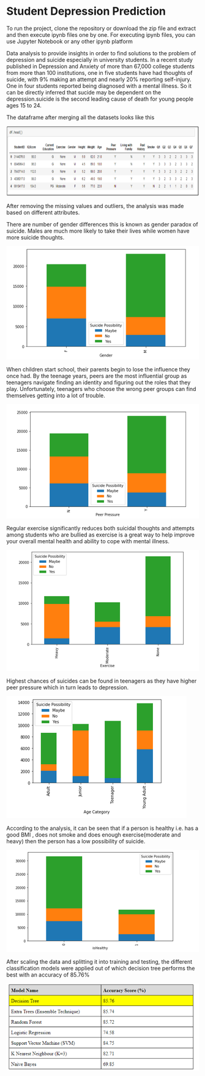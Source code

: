 # Student Depression Prediction

To run the project, clone the repository or download the zip file and extract and then execute ipynb files one by one.
For executing ipynb files, you can use Jupyter Notebook or any other ipynb platform

Data analysis to provide insights in order to find solutions to the problem of depression and suicide especially in university students.
In a recent study published in Depression and Anxiety of more than 67,000 college students from more than 100 institutions, one in five students have had thoughts of suicide, with 9% making an attempt and nearly 20% reporting self-injury. One in four students reported being diagnosed with a mental illness. So it  can be directly inferred that sucide may be dependent on the depression.suicide is the second leading cause of death for young people ages 15 to 24.

The dataframe after merging all the datasets looks like this

![Alt text](screenshots/df.PNG?raw=true "DF")

After removing the missing values and outliers, the analysis was made based on different attributes.

There are number of gender differences this is known as gender paradox of suicide. Males are much more likely to take their lives while women have more suicide thoughts.

![Alt text](screenshots/gender.PNG?raw=true "gender")


When children start school, their parents begin to lose the influence they once had. By the teenage years, peers are the most influential group as teenagers navigate finding an identity and figuring out the roles that they play. Unfortunately, teenagers who choose the wrong peer groups can find themselves getting into a lot of trouble.

![Alt text](screenshots/peer.PNG?raw=true "peer")


Regular exercise significantly reduces both suicidal thoughts and attempts among students who are bullied as exercise is a  great way to help improve your overall mental health and ability to cope with mental illness.

![Alt text](screenshots/exercise.PNG?raw=true "exercise")

Highest chances of suicides can be found in teenagers as they have higher peer pressure which in turn leads to depression.

![Alt text](screenshots/age.PNG?raw=true "age")

According to the analysis, it can be seen that if a person is healthy i.e. has a good BMI , does not smoke and does enough exercise(moderate and heavy) then the person has a low  possibility of suicide.

![Alt text](screenshots/isHealthy.PNG?raw=true "isHealthy")

After scaling the data and splitting it into training and testing, the different classification models were applied out of which decision tree performs the best with an accuracy of 85.76%

![Alt text](screenshots/model.PNG?raw=true "model")



